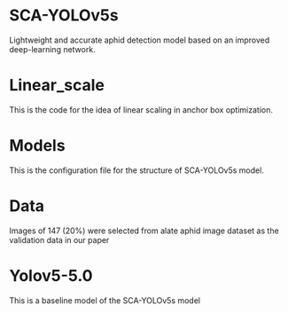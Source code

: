 # SCA-YOLOv5s
Lightweight and accurate aphid detection model based on an improved deep-learning network.

# Linear_scale
This is the code for the idea of linear scaling in anchor box optimization.

# Models
This is the configuration file for the structure of SCA-YOLOv5s model.

# Data
Images of 147 (20%) were selected from alate aphid image dataset as the validation data in our paper

# Yolov5-5.0
This is a baseline model of the SCA-YOLOv5s model
